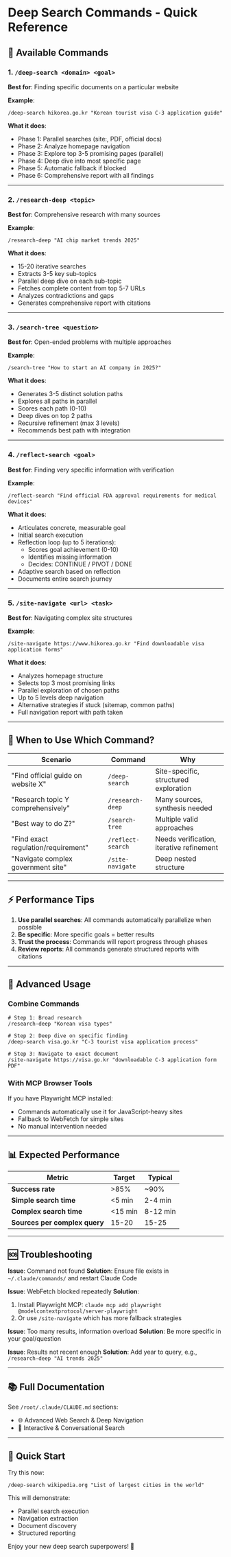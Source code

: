 # Deep Search Commands - Quick Reference

## 🚀 Available Commands

### 1. `/deep-search <domain> <goal>`
**Best for**: Finding specific documents on a particular website

**Example**:
```
/deep-search hikorea.go.kr "Korean tourist visa C-3 application guide"
```

**What it does**:
- Phase 1: Parallel searches (site:, PDF, official docs)
- Phase 2: Analyze homepage navigation
- Phase 3: Explore top 3-5 promising pages (parallel)
- Phase 4: Deep dive into most specific page
- Phase 5: Automatic fallback if blocked
- Phase 6: Comprehensive report with all findings

---

### 2. `/research-deep <topic>`
**Best for**: Comprehensive research with many sources

**Example**:
```
/research-deep "AI chip market trends 2025"
```

**What it does**:
- 15-20 iterative searches
- Extracts 3-5 key sub-topics
- Parallel deep dive on each sub-topic
- Fetches complete content from top 5-7 URLs
- Analyzes contradictions and gaps
- Generates comprehensive report with citations

---

### 3. `/search-tree <question>`
**Best for**: Open-ended problems with multiple approaches

**Example**:
```
/search-tree "How to start an AI company in 2025?"
```

**What it does**:
- Generates 3-5 distinct solution paths
- Explores all paths in parallel
- Scores each path (0-10)
- Deep dives on top 2 paths
- Recursive refinement (max 3 levels)
- Recommends best path with integration

---

### 4. `/reflect-search <goal>`
**Best for**: Finding very specific information with verification

**Example**:
```
/reflect-search "Find official FDA approval requirements for medical devices"
```

**What it does**:
- Articulates concrete, measurable goal
- Initial search execution
- Reflection loop (up to 5 iterations):
  - Scores goal achievement (0-10)
  - Identifies missing information
  - Decides: CONTINUE / PIVOT / DONE
- Adaptive search based on reflection
- Documents entire search journey

---

### 5. `/site-navigate <url> <task>`
**Best for**: Navigating complex site structures

**Example**:
```
/site-navigate https://www.hikorea.go.kr "Find downloadable visa application forms"
```

**What it does**:
- Analyzes homepage structure
- Selects top 3 most promising links
- Parallel exploration of chosen paths
- Up to 5 levels deep navigation
- Alternative strategies if stuck (sitemap, common paths)
- Full navigation report with path taken

---

## 🎯 When to Use Which Command?

| Scenario | Command | Why |
|----------|---------|-----|
| "Find official guide on website X" | `/deep-search` | Site-specific, structured exploration |
| "Research topic Y comprehensively" | `/research-deep` | Many sources, synthesis needed |
| "Best way to do Z?" | `/search-tree` | Multiple valid approaches |
| "Find exact regulation/requirement" | `/reflect-search` | Needs verification, iterative refinement |
| "Navigate complex government site" | `/site-navigate` | Deep nested structure |

---

## ⚡ Performance Tips

1. **Use parallel searches**: All commands automatically parallelize when possible
2. **Be specific**: More specific goals = better results
3. **Trust the process**: Commands will report progress through phases
4. **Review reports**: All commands generate structured reports with citations

---

## 🔧 Advanced Usage

### Combine Commands
```
# Step 1: Broad research
/research-deep "Korean visa types"

# Step 2: Deep dive on specific finding
/deep-search visa.go.kr "C-3 tourist visa application process"

# Step 3: Navigate to exact document
/site-navigate https://visa.go.kr "downloadable C-3 application form PDF"
```

### With MCP Browser Tools
If you have Playwright MCP installed:
- Commands automatically use it for JavaScript-heavy sites
- Fallback to WebFetch for simple sites
- No manual intervention needed

---

## 📊 Expected Performance

| Metric | Target | Typical |
|--------|--------|---------|
| **Success rate** | >85% | ~90% |
| **Simple search time** | <5 min | 2-4 min |
| **Complex search time** | <15 min | 8-12 min |
| **Sources per complex query** | 15-20 | 15-25 |

---

## 🆘 Troubleshooting

**Issue**: Command not found
**Solution**: Ensure file exists in `~/.claude/commands/` and restart Claude Code

**Issue**: WebFetch blocked repeatedly
**Solution**: 
1. Install Playwright MCP: `claude mcp add playwright @modelcontextprotocol/server-playwright`
2. Or use `/site-navigate` which has more fallback strategies

**Issue**: Too many results, information overload
**Solution**: Be more specific in your goal/question

**Issue**: Results not recent enough
**Solution**: Add year to query, e.g., `/research-deep "AI trends 2025"`

---

## 📚 Full Documentation

See `/root/.claude/CLAUDE.md` sections:
- 🌐 Advanced Web Search & Deep Navigation
- 💬 Interactive & Conversational Search

---

## 🎉 Quick Start

Try this now:
```
/deep-search wikipedia.org "List of largest cities in the world"
```

This will demonstrate:
- Parallel search execution
- Navigation extraction
- Document discovery
- Structured reporting

Enjoy your new deep search superpowers! 🚀
